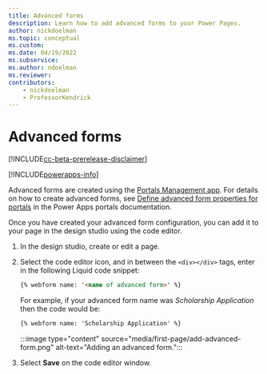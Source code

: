 ```yaml
---
title: Advanced forms
description: Learn how to add advanced forms to your Power Pages.
author: nickdoelman
ms.topic: conceptual
ms.custom: 
ms.date: 04/19/2022
ms.subservice:
ms.author: ndoelman 
ms.reviewer: 
contributors:
    - nickdoelman
    - ProfessorKendrick
---
```


# Advanced forms

[!INCLUDE[cc-beta-prerelease-disclaimer](../includes/cc-beta-prerelease-disclaimer.md)]

[!INCLUDE[powerapps-info](../includes/cc-powerapps-info.md)]

Advanced forms are created using the [Portals Management app](../configure/portal-management-app.md). For details on how to create advanced forms, see [Define advanced form properties for portals](/power-apps/maker/portals/configure/web-form-properties) in the Power Apps portals documentation.

Once you have created your advanced form configuration, you can add it to your page in the design studio using the code editor.

1. In the design studio, create or edit a page.

1. Select the code editor icon, and in between the `<div></div>` tags, enter in the following Liquid code snippet:

    ```html
    {% webform name: '<name of advanced form>' %}
    ```

    For example, if your advanced form name was *Scholarship Application* then the code would be:

    ```html
    {% webform name: 'Scholarship Application' %}
    ```

    :::image type="content" source="media/first-page/add-advanced-form.png" alt-text="Adding an advanced form.":::

1. Select **Save** on the code editor window.

